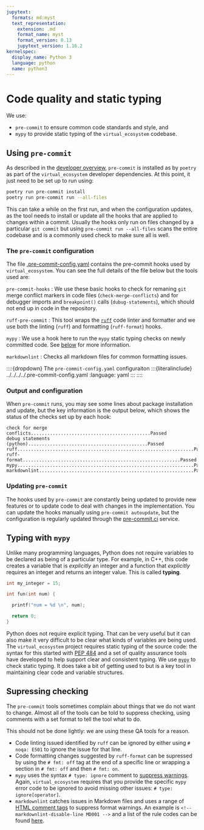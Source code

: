 ```yaml
---
jupytext:
  formats: md:myst
  text_representation:
    extension: .md
    format_name: myst
    format_version: 0.13
    jupytext_version: 1.16.2
kernelspec:
  display_name: Python 3
  language: python
  name: python3
---
```


# Code quality and static typing

We use:

* `pre-commit` to ensure common code standards and style, and
* `mypy` to provide static typing of the `virtual_ecosystem` codebase.

## Using `pre-commit`

As described in the [developer overview](./overview.md), `pre-commit` is installed as by
`poetry` as part of the `virtual_ecosystem` developer dependencies. At this point, it
just need to be set up to run using:

```sh
poetry run pre-commit install
poetry run pre-commit run --all-files
```

This can take a while on the first run, and when the configuration updates, as the tool
needs to install or update all the hooks that are applied to changes within a commit.
Usually the hooks only run on files changed by a particular `git commit` but using
`pre-commit run --all-files` scans the entire codebase and is a commonly used check to
make sure all is well.

### The `pre-commit` configuration

The file
[.pre-commit-config.yaml](https://github.com/ImperialCollegeLondon/virtual_ecosystem/blob/develop/.pre-commit-config.yaml)
contains the pre-commit hooks used by `virtual_ecosystem`. You can see the full details
of the file below but the tools used are:

`pre-commit-hooks`
: We use these basic hooks to check for remaning `git` merge conflict markers in code
files (`check-merge-conflicts`) and for debugger imports and `breakpoint()` calls
(`dubug-statements`), which should not end up in code in the repository.

`ruff-pre-commit`
: This tool wraps the [`ruff`](https://docs.astral.sh/ruff/) code linter and formatter
and we use both the linting (`ruff`) and formatting (`ruff-format`) hooks.

`mypy`
: We use a hook here to run the `mypy` static typing checks on newly committed code. See
[below](#typing-with-mypy) for more information.

`markdownlint`
: Checks all markdown files for common formatting issues.

::::{dropdown} The `pre-commit-config.yaml` configuraiton
:::{literalinclude} ../../../../.pre-commit-config.yaml
:language: yaml
:::
::::

### Output and configuration

When `pre-commit` runs, you may see some lines about package installation and update,
but the key information is the output below, which shows the status of the checks set up
by each hook:

```text
check for merge conflicts............................................Passed
debug statements (python)............................................Passed
ruff.................................................................Passed
ruff-format..........................................................Passed
mypy.................................................................Passed
markdownlint.........................................................Passed
```

### Updating `pre-commit`

The hooks used by `pre-commit` are constantly being updated to provide new features or
to update code to deal with changes in the implementation. You can update the hooks
manually using `pre-commit autoupdate`, but the configuration is regularly updated
through the [pre-commit.ci](https://pre-commit.ci/) service.

## Typing with `mypy`

Unlike many programming languages, Python does not require variables to be declared as
being of a particular type. For example, in C++, this code creates a variable that is
_explicitly_ an integer and a function that _explicitly_ requires an integer and returns
an integer value. This is called **typing**.

```c++
int my_integer = 15;

int fun(int num) {

  printf("num = %d \n", num);

  return 0;
}
```

Python does not require explicit typing. That can be very useful but it can also make it
very difficult to be clear what kinds of variables are being used. The
`virtual_ecosystem` project
requires static typing of the source code: the syntax for this started with [PEP
484](https://peps.python.org/pep-0484/) and a set of quality assurance tools have
developed to help support clear and consistent typing. We use
[`mypy`](https://mypy.readthedocs.io/en/stable/) to check static typing. It does take a
bit of getting used to but is a key tool in maintaining clear code and variable
structures.

## Supressing checking

The `pre-commit` tools sometimes complain about things that we do not want to change.
Almost all of the tools can be told to suppress checking, using comments with a set
format to tell the tool what to do.

This should not be done lightly: we are using these QA tools for a reason.

* Code linting issued identified by `ruff` can be ignored by either using `# noqa: E501`
  to ignore the issue for that line.
* Code formatting changes suggested by `ruff-format` can be supressed by using the
  `# fmt: off` tag at the end of a specific line or wrapping a section in `# fmt: off`
  and then `# fmt: on`.
* `mypy` uses the syntax `# type: ignore` comment to [suppress
  warnings](https://mypy.readthedocs.io/en/stable/error_codes.html#silencing-errors-based-on-error-codes).
  Again, `virtual_ecosystem` requires that you provide the specific `mypy` error code to
  be ignored to avoid missing other issues:  `# type: ignore[operator]`.
* `markdownlint` catches issues in Markdown files and uses a range of [HTML comment
  tags](https://github.com/DavidAnson/markdownlint?tab=readme-ov-file#configuration) to
  suppress format warnings. An example is `<!-- markdownlint-disable-line MD001 -->` and
  a list of the rule codes can be found
  [here](https://github.com/DavidAnson/markdownlint/blob/main/doc/Rules.md).
